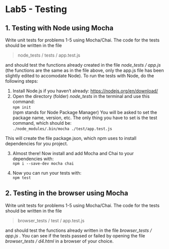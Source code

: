 # Lab5 - Testing


## 1.	Testing with Node using Mocha
Write unit tests for problems 1-5 using Mocha/Chai. The code for the tests should be written in the file  
> node_tests / tests / app.test.js

and should test the functions already created in the file *node_tests / app.js* (the functions are the same as in the file above, only the app.js file has been slightly edited to accomodate Node).
To run the tests with Node, do the following steps:
1.	Install Node.js if you haven‘t already:
https://nodejs.org/en/download/
2.	Open the directory (folder) *node_tests* in the terminal and use this command:  
    `npm init`  
    (npm stands for Node Package Manager)
You will be asked to set the package name, version, etc. The only thing you have to set is the test command, which should be:  
      `./node_modules/.bin/mocha ./test/app.test.js`

This will create the file package.json, which npm uses to install dependencies for you project.

3.	Almost there! Now install and add Mocha and Chai to your dependencies with:  
    `npm i --save-dev mocha chai`
    
4.	Now you can run your tests with:  
    `npm test`


## 2.	Testing in the browser using Mocha
Write unit tests for problems 1-5 using Mocha/Chai. The code for the tests should be written in the file 
> browser_tests / test / app.test.js

and should test the functions already written in the file *browser_tests / app.js* . 
You can see if the tests passed or failed by opening the file *browser_tests / d4.html* in a browser of your choice.

